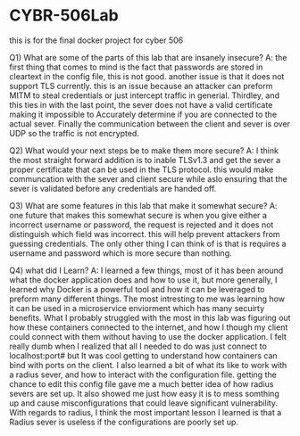 # CYBR-506Lab
this is for the final docker project for cyber 506

Q1) What are some of the parts of this lab that are insanely insecure?
A: the first thing that comes to mind is the fact that passwords are stored in cleartext in the config file, this is not good.
another issue is that it does not support TLS currently. this is an issue because an attacker can preform MITM to steal credentials or just intercept traffic in generial. Thirdley, and this ties in with the last point, the sever does not have a valid certificate making it impossible to 
Accurately determine if you are connected to the actual sever. Finally the communication between the client and sever is over UDP so the traffic is not encrypted.

Q2) What would your next steps be to make them more secure?
A: I think the most straight forward addition is to inable TLSv1.3 and get the sever a proper certificate that can be used in the TLS protocol.
this would make communcation with the sever and client secure while aslo ensuring that the sever is validated before any credentials are handed off.

Q3) What are some features in this lab that make it somewhat secure?
A: one future that makes this somewhat secure is when you give either a incorrect username or password, the request is rejected
and it does not distinguish which field was incorrect. this will help prevent attackers from guessing credentials. The only
other thing I can think of is that is requires a username and password which is more secure than nothing.

Q4) what did I Learn?
A: I learned a few things, most of it has been around what the docker application does and how to use it, but more generally, I learned why Docker
is a powerful tool and how it can be leveraged to preform many different things. The most intresting to me was learning how it can be used in
a microservice enviorment which has many secuirty benefits. What I probably struggled with the most in this lab was figuring out how these containers connected to the internet, and how I though my client could connect with them without having to use the docker application. I felt really dumb when I realized that all I needed to do was just connect to localhost:port# but It was cool getting to understand how containers can bind with ports on the client. I also learned a bit of what its like to work with a radius sever, and how to interact with the configuration file. getting the chance to edit this config file gave me a much better idea of how radius severs are set up. It also showed me just how easy it is to mess somthing up and cause misconfigurations that could leave significant vulnerability. With regards to radius, I think the most important lesson I learned is that a Radius sever is useless if the configurations are poorly set up.
